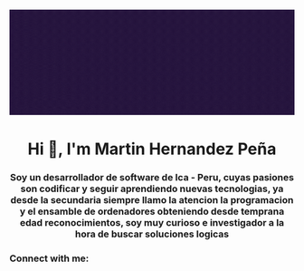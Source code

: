 ### ![Hello there!👋 I'm Martin](BannerProfile.gif)
<h1 align="center">Hi 👋, I'm Martin Hernandez Peña</h1>
<h3 align="center">Soy un desarrollador de software de Ica - Peru, cuyas pasiones son codificar y seguir aprendiendo nuevas tecnologias, ya desde la secundaria siempre llamo la atencion la programacion y el ensamble de ordenadores obteniendo desde temprana edad reconocimientos, soy muy curioso e investigador a la hora de buscar soluciones logicas</h3>

<h3 align="left">Connect with me:</h3>
<p align="left">
</p>
